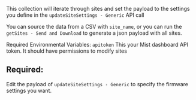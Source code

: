 This collection will iterate through sites and set the payload to the settings you define in the `updateSiteSettings - Generic` API call

You can source the data from a CSV with `site_name`, or you can run the `getSites - Send and Download` to generate a json payload with all sites.

Required Environmental Variables:
`apitoken` This your Mist dashboard API token.  It should have permissions to modify sites

## Required:

Edit the payload of `updateSiteSettings - Generic` to specify the firmware settings you want.